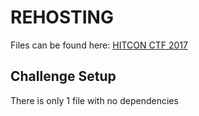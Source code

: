 # REHOSTING

Files can be found here: [HITCON CTF 2017](https://github.com/sajjadium/ctf-archives/tree/main/ctfs/HITCON/2017/Quals/start)

## Challenge Setup
There is only 1 file with no dependencies